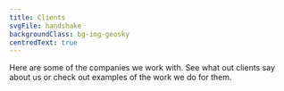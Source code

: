 ```yaml
---
title: Clients
svgFile: handshake
backgroundClass: bg-img-geosky
centredText: true
---
```


Here are some of the companies we work with. See what out clients say about us or check out examples of the work we do for them.
